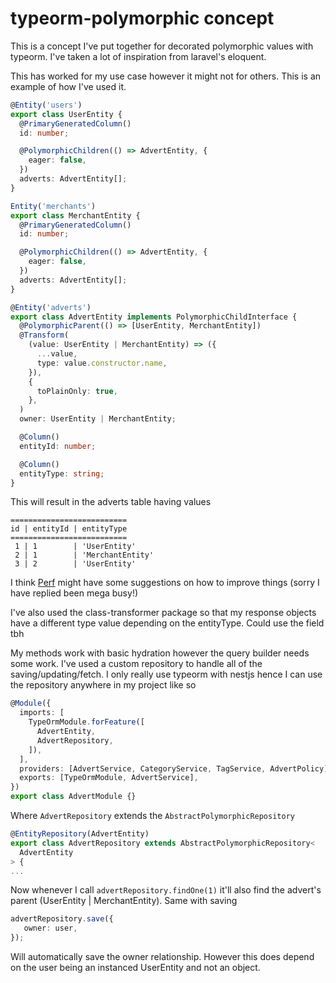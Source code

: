 # typeorm-polymorphic concept

This is a concept I've put together for decorated polymorphic values with typeorm. I've taken a lot of inspiration from laravel's eloquent.

This has worked for my use case however it might not for others. This is an example of how I've used it.

```ts
@Entity('users')
export class UserEntity {
  @PrimaryGeneratedColumn()
  id: number;

  @PolymorphicChildren(() => AdvertEntity, {
    eager: false,
  })
  adverts: AdvertEntity[];
}
```
```ts
Entity('merchants')
export class MerchantEntity {
  @PrimaryGeneratedColumn()
  id: number;

  @PolymorphicChildren(() => AdvertEntity, {
    eager: false,
  })
  adverts: AdvertEntity[];
}
```

```ts
@Entity('adverts') 
export class AdvertEntity implements PolymorphicChildInterface {
  @PolymorphicParent(() => [UserEntity, MerchantEntity])
  @Transform(
    (value: UserEntity | MerchantEntity) => ({
      ...value,
      type: value.constructor.name,
    }),
    {
      toPlainOnly: true,
    },
  )
  owner: UserEntity | MerchantEntity;

  @Column()
  entityId: number;

  @Column()
  entityType: string;
}
```

This will result in the adverts table having values 

```
==========================
id | entityId | entityType
==========================
 1 | 1        | 'UserEntity'
 2 | 1        | 'MerchantEntity'
 3 | 2        | 'UserEntity'
```

I think [Perf](https://github.com/Perf) might have some suggestions on how to improve things (sorry I have replied been mega busy!)

I've also used the class-transformer package so that my response objects have a different type value depending on the entityType. Could use the field tbh 


My methods work with basic hydration however the query builder needs some work. I've used a custom repository to handle all of the saving/updating/fetch. I only really use typeorm with nestjs hence I can use the repository anywhere in my project like so 
```ts
@Module({
  imports: [
    TypeOrmModule.forFeature([
      AdvertEntity,
      AdvertRepository,
    ]),
  ],
  providers: [AdvertService, CategoryService, TagService, AdvertPolicy],
  exports: [TypeOrmModule, AdvertService],
})
export class AdvertModule {}
```

Where `AdvertRepository` extends the `AbstractPolymorphicRepository`

```ts
@EntityRepository(AdvertEntity)
export class AdvertRepository extends AbstractPolymorphicRepository<
  AdvertEntity
> {
...
```

Now whenever I call `advertRepository.findOne(1)` it'll also find the advert's parent (UserEntity | MerchantEntity).
Same with saving

```ts
advertRepository.save({
   owner: user,
});
```

Will automatically save the owner relationship. However this does depend on the user being an instanced UserEntity and not an object. 
